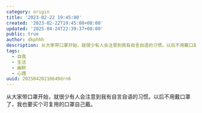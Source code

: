 ```yaml
---
category: origin
title: '2023-02-22 19:45:00'
created: '2023-02-22T19:45:00+08:00'
updated: '2025-04-24T22:39:37+08:00'
public: true
author: dkphhh
description: 从大家带口罩开始，就很少有人会注意到我有自言自语的习惯。以后不用戴口罩了，我也要买个可复用的口罩自己戴……
tags:
  - 自我
  - 生活
  - 幽默
  - 心理
uuid: 20250420210649drn6
---
```


从大家带口罩开始，就很少有人会注意到我有自言自语的习惯。以后不用戴口罩了，我也要买个可复用的口罩自己戴。
